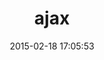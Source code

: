 ---
layout: post
title:  "ajax"
repo:   "kjvarga/ajax"
date:   2015-02-18 17:05:53
gemurl: http://github.com/kjvarga/ajax
---